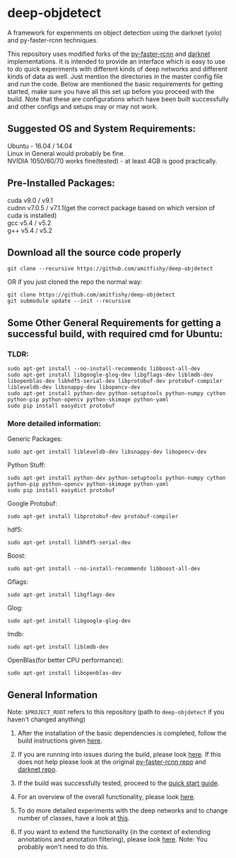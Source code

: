 # **deep-objdetect**
A framework for experiments on object detection using the darknet (yolo) and py-faster-rcnn techniques.

This repository uses modified forks of the [py-faster-rcnn](https://github.com/rbgirshick/py-faster-rcnn) and [darknet](https://pjreddie.com/darknet/) implementations. It is intended to provide an interface which is easy to use to do quick experiments with different kinds of deep networks and different kinds of data as well. Just mention the directories in the master config file and run the code. Below are mentioned the basic requirements for getting started, make sure you have all this set up before you proceed with the build. Note that these are configurations which have been built successfully and other configs and setups may or may not work.

## Suggested OS and System Requirements:
Ubuntu - 16.04 / 14.04  
Linux in General would probably be fine.  
NVIDIA 1050/60/70 works fine(tested) - at least 4GB is good practically.  

## Pre-Installed Packages:
cuda v9.0 / v9.1  
cudnn v7.0.5 / v7.1.1(get the correct package based on which version of cuda is installed)  
gcc v5.4 / v5.2  
g++ v5.4 / v5.2

## Download all the source code properly
```
git clone --recursive https://github.com/amitfishy/deep-objdetect
```
OR if you just cloned the repo the normal way:
```
git clone https://github.com/amitfishy/deep-objdetect
git submodule update --init --recursive
```
## Some Other General Requirements for getting a successful build, with required cmd for Ubuntu:

### **TLDR:**
```
sudo apt-get install --no-install-recommends libboost-all-dev
sudo apt-get install libgoogle-glog-dev libgflags-dev liblmdb-dev libopenblas-dev libhdf5-serial-dev libprotobuf-dev protobuf-compiler libleveldb-dev libsnappy-dev libopencv-dev
sudo apt-get install python-dev python-setuptools python-numpy cython python-pip python-opencv python-skimage python-yaml
sudo pip install easydict protobuf
```

### More detailed information:
Generic Packages:
```
sudo apt-get install libleveldb-dev libsnappy-dev libopencv-dev
```
Python Stuff:
```
sudo apt-get install python-dev python-setuptools python-numpy cython python-pip python-opencv python-skimage python-yaml
sudo pip install easydict protobuf
```
Google Protobuf:
```
sudo apt-get install libprotobuf-dev protobuf-compiler
```
hdf5:
```
sudo apt-get install libhdf5-serial-dev
```
Boost:
```
sudo apt-get install --no-install-recommends libboost-all-dev
```
Gflags:
```
sudo apt-get install libgflags-dev
```
Glog:
```
sudo apt-get install libgoogle-glog-dev
```
lmdb:
```
sudo apt-get install liblmdb-dev
```
OpenBlas(for better CPU performance):
```
sudo apt-get install libopenblas-dev
```

## General Information
Note: `$PROJECT_ROOT` refers to this repository (path to `deep-objdetect` if you haven't changed anything)

1. After the installation of the basic dependencies is completed, follow the build instructions given [here](help/docs/BUILD_INSTRUCTIONS.md).

2. If you are running into issues during the build, please look [here](help/docs/GENERAL_BUILD_ISSUES.md). If this does not help please look at the original [py-faster-rcnn repo](https://github.com/rbgirshick/py-faster-rcnn) and [darknet repo](https://pjreddie.com/darknet/).

3. If the build was successfully tested, proceed to the [quick start guide](help/docs/GETTING_STARTED.md).

4. For an overview of the overall functionality, please look [here](help/docs/USAGE_HELP.md).

5. To do more detailed experiments with the deep networks and to change number of classes, have a look at [this](help/docs/EDITING_LOWER_LEVEL_CONFIGS.md).

6. If you want to extend the functionality (in the context of extending annotations and annotation filtering), please look [here](help/docs/EXTEND_FUNCTIONALITY.md).
Note: You probably won't need to do this.